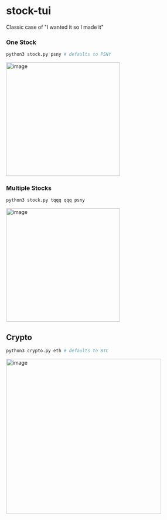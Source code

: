 # stock-tui

Classic case of "I wanted it so I made it"

### One Stock
```bash
python3 stock.py psny # defaults to PSNY
```
<img width="310" alt="image" src="https://github.com/user-attachments/assets/62c2c8e3-7f69-4f06-8964-d9f62bb7f7a5">

### Multiple Stocks
```bash
python3 stock.py tqqq qqq psny
```
<img width="310" alt="image" src="https://github.com/user-attachments/assets/ca129f61-38c7-42e5-a2ed-513f8912a190">

## Crypto
```bash
python3 crypto.py eth # defaults to BTC
```
<img width="423" alt="image" src="https://github.com/user-attachments/assets/d6da112f-5e2c-4e76-b06b-274f1c99f30d">
